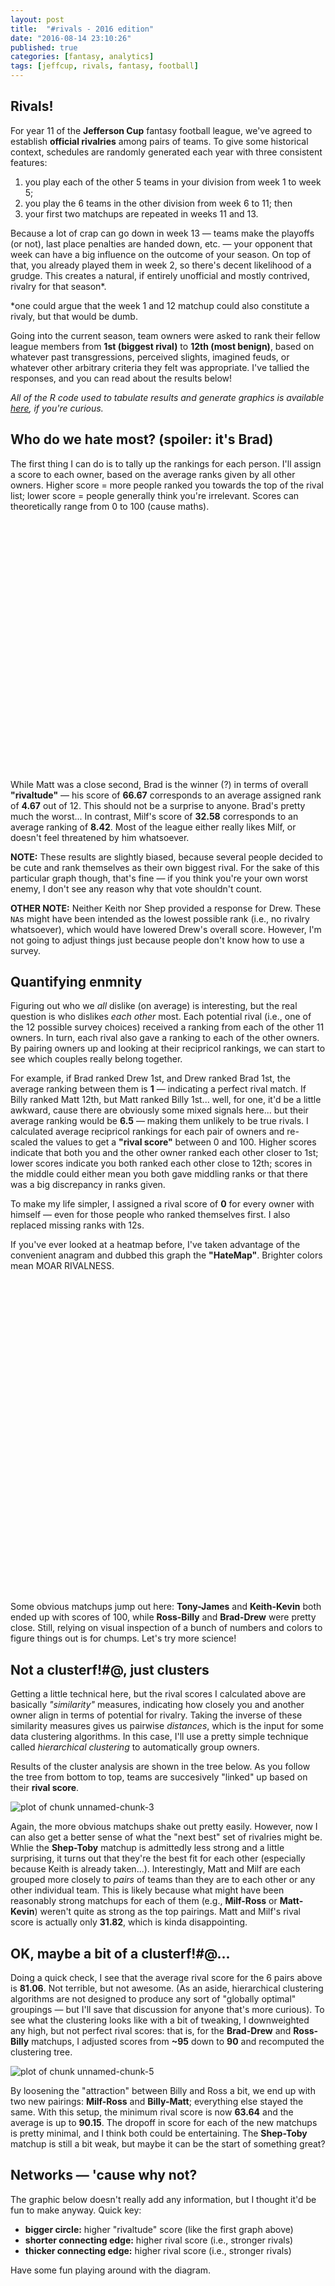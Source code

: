 ```yaml
---
layout: post
title:  "#rivals - 2016 edition"
date: "2016-08-14 23:10:26"
published: true
categories: [fantasy, analytics]
tags: [jeffcup, rivals, fantasy, football]
---
```


## Rivals!

For year 11 of the **Jefferson Cup** fantasy football league, we've agreed to establish **official rivalries** among pairs of teams. To give some historical context, schedules are randomly generated each year with three consistent features: 

1. you play each of the other 5 teams in your division from week 1 to week 5;  
2. you play the 6 teams in the other division from week 6 to 11; then 
3. your first two matchups are repeated in weeks 11 and 13. 

Because a lot of crap can go down in week 13 &mdash; teams make the playoffs (or not), last place penalties are handed down, etc. &mdash; your opponent that week can have a big influence on the outcome of your season. On top of that, you already played them in week 2, so there's decent likelihood of a grudge. This creates a natural, if entirely unofficial and mostly contrived, rivalry for that season\*.

\*one could argue that the week 1 and 12 matchup could also constitute a rivaly, but that would be dumb.

Going into the current season, team owners were asked to rank their fellow league members from **1st (biggest rival)** to **12th (most benign)**, based on whatever past transgressions, perceived slights, imagined feuds, or whatever other arbitrary criteria they felt was appropriate. I've tallied the responses, and you can read about the results below!

*All of the R code used to tabulate results and generate graphics is available [here]("https://github.com/jaeddy/jaeddy.github.io/tree/master/_source/2016-08-14-rivals-2016-edition.Rmd"), if you're curious.* 



## Who do we hate most? (spoiler: it's Brad)

The first thing I can do is to tally up the rankings for each person. I'll assign a score to each owner, based on the average ranks given by all other owners. Higher score = more people ranked you towards the top of the rival list; lower score = people generally think you're irrelevant. Scores can theoretically range from 0 to 100 (cause maths).

<!--html_preserve--><div id="htmlwidget-ef7f8e0887f405ef82f2" style="width:700px;height:400px;" class="plotly html-widget"></div>
<script type="application/json" data-for="htmlwidget-ef7f8e0887f405ef82f2">{"x":{"data":[{"x":[1,2,3,4,5,6,7,8,9,10,11,12],"y":[53.7878787878788,66.6666666666667,46.3636363636364,43.1818181818182,52.8925619834711,59.0909090909091,65.1515151515152,32.5757575757576,55.3030303030303,40.1515151515151,36.3636363636364,56.0606060606061],"text":["rival: Billy<br>rivaltude: 53.79","rival: Brad<br>rivaltude: 66.67","rival: Drew<br>rivaltude: 46.36","rival: James<br>rivaltude: 43.18","rival: Keith<br>rivaltude: 52.89","rival: Kevin<br>rivaltude: 59.09","rival: Matt<br>rivaltude: 65.15","rival: Milf<br>rivaltude: 32.58","rival: Ross<br>rivaltude: 55.3","rival: Shep<br>rivaltude: 40.15","rival: Toby<br>rivaltude: 36.36","rival: Tony<br>rivaltude: 56.06"],"key":null,"type":"bar","marker":{"autocolorscale":false,"color":"rgba(80,166,194,0.8)","line":{"width":1.88976377952756,"color":"transparent"}},"showlegend":false,"xaxis":"x","yaxis":"y","hoverinfo":"text","name":""}],"layout":{"margin":{"b":41.6301725671589,"l":55.8625155666252,"t":25.6779932396371,"r":7.97011207970112},"font":{"color":"rgba(0,0,0,1)","family":"Open Sans","size":15.9402241594022},"xaxis":{"type":"linear","autorange":false,"tickmode":"array","range":[0.4,12.6],"ticktext":["Billy","Brad","Drew","James","Keith","Kevin","Matt","Milf","Ross","Shep","Toby","Tony"],"tickvals":[1,2,3,4,5,6,7,8,9,10,11,12],"ticks":"","tickcolor":null,"ticklen":19.2,"tickwidth":0,"showticklabels":true,"tickfont":{"color":"rgba(0,0,0,1)","family":"","size":12.7521793275218},"tickangle":-0,"showline":false,"linecolor":null,"linewidth":0,"showgrid":true,"domain":[0,1],"gridcolor":"rgba(229,229,229,1)","gridwidth":0.265670402656704,"zeroline":false,"anchor":"y","title":"","titlefont":{"color":"rgba(0,0,0,1)","family":"","size":15.9402241594022},"hoverformat":".2f"},"yaxis":{"type":"linear","autorange":false,"tickmode":"array","range":[-3.33333333333333,70],"ticktext":["0","20","40","60"],"tickvals":[0,20,40,60],"ticks":"","tickcolor":null,"ticklen":19.2,"tickwidth":0,"showticklabels":true,"tickfont":{"color":"rgba(0,0,0,1)","family":"","size":12.7521793275218},"tickangle":-0,"showline":false,"linecolor":null,"linewidth":0,"showgrid":true,"domain":[0,1],"gridcolor":"rgba(229,229,229,1)","gridwidth":0.265670402656704,"zeroline":false,"anchor":"x","title":"Overall Rivaltude","titlefont":{"color":"rgba(0,0,0,1)","family":"","size":15.9402241594022},"hoverformat":".2f"},"shapes":[{"type":"rect","fillcolor":null,"line":{"color":null,"width":0,"linetype":[]},"yref":"paper","xref":"paper","x0":0,"x1":1,"y0":0,"y1":1}],"showlegend":false,"legend":{"bgcolor":null,"bordercolor":null,"borderwidth":0,"font":{"color":"rgba(0,0,0,1)","family":"","size":12.7521793275218},"y":1},"barmode":"stack","hovermode":"closest"},"width":700,"height":400,"source":"A","config":{"modeBarButtonsToRemove":["sendDataToCloud"]},"base_url":"https://plot.ly"},"evals":[],"jsHooks":[]}</script><!--/html_preserve-->

While Matt was a close second, Brad is the winner (?) in terms of overall **"rivaltude"** &mdash; his score of **66.67** corresponds to an average assigned rank of **4.67** out of 12. This should not be a surprise to anyone. Brad's pretty much the worst... In contrast, Milf's score of **32.58** corresponds to an average ranking of **8.42**. Most of the league either really likes Milf, or doesn't feel threatened by him whatsoever.

**NOTE:** These results are slightly biased, because several people decided to be cute and rank themselves as their own biggest rival. For the sake of this particular graph though, that's fine &mdash; if you think you're your own worst enemy, I don't see any reason why that vote shouldn't count.

**OTHER NOTE:** Neither Keith nor Shep provided a response for Drew. These `NA`s might have been intended as the lowest possible rank (i.e., no rivalry whatsoever), which would have lowered Drew's overall score. However, I'm not going to adjust things just because people don't know how to use a survey.

## Quantifying enmnity

Figuring out who we *all* dislike (on average) is interesting, but the real question is who dislikes *each other* most. Each potential rival (i.e., one of the 12 possible survey choices) received a ranking from each of the other 11 owners. In turn, each rival also gave a ranking to each of the other owners. By pairing owners up and looking at their recipricol rankings, we can start to see which couples really belong together.

For example, if Brad ranked Drew 1st, and Drew ranked Brad 1st, the average ranking between them is **1** &mdash; indicating a perfect rival match. If Billy ranked Matt 12th, but Matt ranked Billy 1st... well, for one, it'd be a little awkward, cause there are obviously some mixed signals here... but their average ranking would be **6.5** &mdash; making them unlikely to be true rivals. I calculated  average recipricol rankings for each pair of owners and re-scaled the values to get a **"rival score"** between 0 and 100. Higher scores indicate that both you and the other owner ranked each other closer to 1st; lower scores indicate you both ranked each other close to 12th; scores in the middle could either mean you both gave middling ranks or that there was a big discrepancy in ranks given.

To make my life simpler, I assigned a rival score of **0** for every owner with himself &mdash; even for those people who ranked themselves first. I also replaced missing ranks with 12s.

If you've ever looked at a heatmap before, I've taken advantage of the convenient anagram and dubbed this graph the **"HateMap"**. Brighter colors mean MOAR RIVALNESS.

<!--html_preserve--><div id="htmlwidget-5e62d5fc48aef829adbd" style="width:750px;height:500px;" class="plotly html-widget"></div>
<script type="application/json" data-for="htmlwidget-5e62d5fc48aef829adbd">{"x":{"data":[{"x":[1,2,3,4,5,6,7,8,9,10,11,12],"y":[1,2,3,4,5,6,7,8,9,10,11,12],"z":[[0,null,null,null,null,null,null,null,null,null,null,null],[0.454545454545455,0,null,null,null,null,null,null,null,null,null,null],[0.5,0.954545454545455,0,null,null,null,null,null,null,null,null,null],[0.227272727272727,0.772727272727273,0.454545454545455,0,null,null,null,null,null,null,null,null],[0.5,0.636363636363636,0.0454545454545455,0.409090909090909,0,null,null,null,null,null,null,null],[0.409090909090909,0.545454545454545,0.5,0.636363636363636,1,0,null,null,null,null,null,null],[0.909090909090909,0.636363636363636,0.363636363636364,0.318181818181818,0.454545454545455,0.863636363636364,0,null,null,null,null,null],[0.681818181818182,0.5,0.0454545454545455,0.227272727272727,0.636363636363636,0.681818181818182,0.318181818181818,0,null,null,null,null],[0.954545454545455,0.590909090909091,0.181818181818182,0.181818181818182,0.5,0.409090909090909,0.636363636363636,0.909090909090909,0,null,null,null],[0.454545454545455,0.5,0.0909090909090909,0.636363636363636,0.818181818181818,0.454545454545455,0.136363636363636,0.272727272727273,0,0,null,null],[0.363636363636364,0.545454545454545,0.727272727272727,0.727272727272727,0.454545454545455,0.363636363636364,0.454545454545455,0.272727272727273,0.363636363636364,0.636363636363636,0,null],[0.681818181818182,0.863636363636364,0.454545454545455,1,0.409090909090909,0.681818181818182,0.818181818181818,0.409090909090909,0.590909090909091,0.181818181818182,0.272727272727273,0]],"text":[["rival: Billy<br>responder: Billy<br>rival_score: 0",null,null,null,null,null,null,null,null,null,null,null],["rival: Billy<br>responder: Brad<br>rival_score: 45.45","rival: Brad<br>responder: Brad<br>rival_score: 0",null,null,null,null,null,null,null,null,null,null],["rival: Billy<br>responder: Drew<br>rival_score: 50","rival: Brad<br>responder: Drew<br>rival_score: 95.45","rival: Drew<br>responder: Drew<br>rival_score: 0",null,null,null,null,null,null,null,null,null],["rival: Billy<br>responder: James<br>rival_score: 22.73","rival: Brad<br>responder: James<br>rival_score: 77.27","rival: Drew<br>responder: James<br>rival_score: 45.45","rival: James<br>responder: James<br>rival_score: 0",null,null,null,null,null,null,null,null],["rival: Billy<br>responder: Keith<br>rival_score: 50","rival: Brad<br>responder: Keith<br>rival_score: 63.64","rival: Drew<br>responder: Keith<br>rival_score: 4.55","rival: James<br>responder: Keith<br>rival_score: 40.91","rival: Keith<br>responder: Keith<br>rival_score: 0",null,null,null,null,null,null,null],["rival: Billy<br>responder: Kevin<br>rival_score: 40.91","rival: Brad<br>responder: Kevin<br>rival_score: 54.55","rival: Drew<br>responder: Kevin<br>rival_score: 50","rival: James<br>responder: Kevin<br>rival_score: 63.64","rival: Keith<br>responder: Kevin<br>rival_score: 100","rival: Kevin<br>responder: Kevin<br>rival_score: 0",null,null,null,null,null,null],["rival: Billy<br>responder: Matt<br>rival_score: 90.91","rival: Brad<br>responder: Matt<br>rival_score: 63.64","rival: Drew<br>responder: Matt<br>rival_score: 36.36","rival: James<br>responder: Matt<br>rival_score: 31.82","rival: Keith<br>responder: Matt<br>rival_score: 45.45","rival: Kevin<br>responder: Matt<br>rival_score: 86.36","rival: Matt<br>responder: Matt<br>rival_score: 0",null,null,null,null,null],["rival: Billy<br>responder: Milf<br>rival_score: 68.18","rival: Brad<br>responder: Milf<br>rival_score: 50","rival: Drew<br>responder: Milf<br>rival_score: 4.55","rival: James<br>responder: Milf<br>rival_score: 22.73","rival: Keith<br>responder: Milf<br>rival_score: 63.64","rival: Kevin<br>responder: Milf<br>rival_score: 68.18","rival: Matt<br>responder: Milf<br>rival_score: 31.82","rival: Milf<br>responder: Milf<br>rival_score: 0",null,null,null,null],["rival: Billy<br>responder: Ross<br>rival_score: 95.45","rival: Brad<br>responder: Ross<br>rival_score: 59.09","rival: Drew<br>responder: Ross<br>rival_score: 18.18","rival: James<br>responder: Ross<br>rival_score: 18.18","rival: Keith<br>responder: Ross<br>rival_score: 50","rival: Kevin<br>responder: Ross<br>rival_score: 40.91","rival: Matt<br>responder: Ross<br>rival_score: 63.64","rival: Milf<br>responder: Ross<br>rival_score: 90.91","rival: Ross<br>responder: Ross<br>rival_score: 0",null,null,null],["rival: Billy<br>responder: Shep<br>rival_score: 45.45","rival: Brad<br>responder: Shep<br>rival_score: 50","rival: Drew<br>responder: Shep<br>rival_score: 9.09","rival: James<br>responder: Shep<br>rival_score: 63.64","rival: Keith<br>responder: Shep<br>rival_score: 81.82","rival: Kevin<br>responder: Shep<br>rival_score: 45.45","rival: Matt<br>responder: Shep<br>rival_score: 13.64","rival: Milf<br>responder: Shep<br>rival_score: 27.27","rival: Ross<br>responder: Shep<br>rival_score: 0","rival: Shep<br>responder: Shep<br>rival_score: 0",null,null],["rival: Billy<br>responder: Toby<br>rival_score: 36.36","rival: Brad<br>responder: Toby<br>rival_score: 54.55","rival: Drew<br>responder: Toby<br>rival_score: 72.73","rival: James<br>responder: Toby<br>rival_score: 72.73","rival: Keith<br>responder: Toby<br>rival_score: 45.45","rival: Kevin<br>responder: Toby<br>rival_score: 36.36","rival: Matt<br>responder: Toby<br>rival_score: 45.45","rival: Milf<br>responder: Toby<br>rival_score: 27.27","rival: Ross<br>responder: Toby<br>rival_score: 36.36","rival: Shep<br>responder: Toby<br>rival_score: 63.64","rival: Toby<br>responder: Toby<br>rival_score: 0",null],["rival: Billy<br>responder: Tony<br>rival_score: 68.18","rival: Brad<br>responder: Tony<br>rival_score: 86.36","rival: Drew<br>responder: Tony<br>rival_score: 45.45","rival: James<br>responder: Tony<br>rival_score: 100","rival: Keith<br>responder: Tony<br>rival_score: 40.91","rival: Kevin<br>responder: Tony<br>rival_score: 68.18","rival: Matt<br>responder: Tony<br>rival_score: 81.82","rival: Milf<br>responder: Tony<br>rival_score: 40.91","rival: Ross<br>responder: Tony<br>rival_score: 59.09","rival: Shep<br>responder: Tony<br>rival_score: 18.18","rival: Toby<br>responder: Tony<br>rival_score: 27.27","rival: Tony<br>responder: Tony<br>rival_score: 0"]],"colorscale":[[0,"#440154"],[0.0454545454545455,"#471265"],[0.0909090909090909,"#482173"],[0.136363636363636,"#46307E"],[0.181818181818182,"#433E85"],[0.227272727272727,"#3E4C8A"],[0.272727272727273,"#38598C"],[0.318181818181818,"#32648E"],[0.363636363636364,"#2D708E"],[0.409090909090909,"#297A8E"],[0.454545454545455,"#25858E"],[0.5,"#21908D"],[0.545454545454545,"#1E9B8A"],[0.590909090909091,"#21A685"],[0.636363636363636,"#2BB07F"],[0.681818181818182,"#3BBB75"],[0.727272727272727,"#51C46A"],[0.772727272727273,"#69CD5B"],[0.818181818181818,"#85D54A"],[0.863636363636364,"#A3DA37"],[0.909090909090909,"#C2DF23"],[0.954545454545455,"#E0E318"],[1,"#FDE725"]],"type":"heatmap","showscale":false,"autocolorscale":false,"showlegend":false,"xaxis":"x","yaxis":"y","hoverinfo":"text","name":""},{"x":[0.4,12.6],"y":[0.4,12.6],"name":"99_f37282282d196080eb6e253c8508eb2a","type":"scatter","mode":"markers","opacity":0,"hoverinfo":"none","showlegend":false,"marker":{"color":[0,1],"colorscale":[[0,"#440154"],[0.05,"#481466"],[0.1,"#482575"],[0.15,"#463480"],[0.2,"#414487"],[0.25,"#3B528B"],[0.3,"#35608D"],[0.35,"#2F6C8E"],[0.4,"#2A788E"],[0.45,"#25848E"],[0.5,"#21908D"],[0.55,"#1E9C89"],[0.6,"#22A884"],[0.65,"#2FB47C"],[0.7,"#43BE71"],[0.75,"#5DC863"],[0.8,"#7AD151"],[0.85,"#9AD93D"],[0.9,"#BCDF27"],[0.95,"#DEE318"],[1,"#FDE725"]],"colorbar":{"bgcolor":null,"bordercolor":null,"borderwidth":0,"thickness":23.04,"title":"Rival Score","titlefont":{"color":"rgba(0,0,0,1)","family":"","size":15.9402241594022},"tickmode":"array","ticktext":["0","25","50","75","100"],"tickvals":[0,0.25,0.5,0.75,1],"tickfont":{"color":"rgba(0,0,0,1)","family":"","size":12.7521793275218},"ticklen":2,"len":0.5}}}],"layout":{"margin":{"b":41.6301725671589,"l":59.0505603985056,"t":44.8062622309198,"r":7.97011207970112},"font":{"color":"rgba(0,0,0,1)","family":"Open Sans","size":15.9402241594022},"title":"The HateMap","titlefont":{"color":"rgba(0,0,0,1)","family":"","size":19.1282689912827},"xaxis":{"type":"linear","autorange":false,"tickmode":"array","range":[0.4,12.6],"ticktext":["Billy","Brad","Drew","James","Keith","Kevin","Matt","Milf","Ross","Shep","Toby","Tony"],"tickvals":[1,2,3,4,5,6,7,8,9,10,11,12],"ticks":"","tickcolor":null,"ticklen":19.2,"tickwidth":0,"showticklabels":true,"tickfont":{"color":"rgba(0,0,0,1)","family":"","size":12.7521793275218},"tickangle":-0,"showline":false,"linecolor":null,"linewidth":0,"showgrid":true,"domain":[0,1],"gridcolor":"rgba(229,229,229,1)","gridwidth":0.265670402656704,"zeroline":false,"anchor":"y","title":"","titlefont":{"color":"rgba(0,0,0,1)","family":"","size":15.9402241594022},"hoverformat":".2f"},"yaxis":{"type":"linear","autorange":false,"tickmode":"array","range":[0.4,12.6],"ticktext":["Billy","Brad","Drew","James","Keith","Kevin","Matt","Milf","Ross","Shep","Toby","Tony"],"tickvals":[1,2,3,4,5,6,7,8,9,10,11,12],"ticks":"","tickcolor":null,"ticklen":19.2,"tickwidth":0,"showticklabels":true,"tickfont":{"color":"rgba(0,0,0,1)","family":"","size":12.7521793275218},"tickangle":-0,"showline":false,"linecolor":null,"linewidth":0,"showgrid":true,"domain":[0,1],"gridcolor":"rgba(229,229,229,1)","gridwidth":0.265670402656704,"zeroline":false,"anchor":"x","title":"","titlefont":{"color":"rgba(0,0,0,1)","family":"","size":15.9402241594022},"hoverformat":".2f"},"shapes":[{"type":"rect","fillcolor":null,"line":{"color":null,"width":0,"linetype":[]},"yref":"paper","xref":"paper","x0":0,"x1":1,"y0":0,"y1":1}],"showlegend":false,"legend":{"bgcolor":null,"bordercolor":null,"borderwidth":0,"font":{"color":"rgba(0,0,0,1)","family":"","size":12.7521793275218},"y":1},"hovermode":"closest"},"width":750,"height":500,"source":"A","config":{"modeBarButtonsToRemove":["sendDataToCloud"]},"base_url":"https://plot.ly"},"evals":[],"jsHooks":[]}</script><!--/html_preserve-->

Some obvious matchups jump out here: **Tony-James** and **Keith-Kevin** both ended up with scores of 100, while **Ross-Billy** and **Brad-Drew** were pretty close. Still, relying on visual inspection of a bunch of numbers and colors to figure things out is for chumps. Let's try more science!

## Not a clusterf!#@, just clusters

Getting a little technical here, but the rival scores I calculated above are basically *"similarity"* measures, indicating how closely you and another owner align in terms of potential for rivalry. Taking the inverse of these similarity measures gives us pairwise *distances*, which is the input for some data clustering algorithms. In this case, I'll use a pretty simple technique called *hierarchical clustering* to automatically group owners.

Results of the cluster analysis are shown in the tree below. As you follow the tree from bottom to top, teams are succesively "linked" up based on their **rival score**. 

<img src="http://jaeddy.github.iofigure/source/2016-08-14-rivals-2016-edition/unnamed-chunk-3-1.png" title="plot of chunk unnamed-chunk-3" alt="plot of chunk unnamed-chunk-3" style="display: block; margin: auto;" />

Again, the more obvious matchups shake out pretty easily. However, now I can also get a better sense of what the "next best" set of rivalries might be. Whlie the **Shep-Toby** matchup is admittedly less strong and a little surprising, it turns out that they're the best fit for each other (especially because Keith is already taken...). Interestingly,  Matt and Milf are each grouped more closely to *pairs* of teams than they are to each other or any other individual team. This is likely because what might have been reasonably strong matchups for each of them (e.g., **Milf-Ross** or **Matt-Kevin**) weren't quite as strong as the top pairings. Matt and Milf's rival score is actually only **31.82**, which is kinda disappointing.



## OK, maybe a bit of a clusterf!#@...

Doing a quick check, I see that the average rival score for the 6 pairs above is **81.06**. Not terrible, but not awesome. (As an aside, hierarchical clustering algorithms are not designed to produce any sort of "globally optimal" groupings &mdash; but I'll save that discussion for anyone that's more curious). To see what the clustering looks like with a bit of tweaking, I downweighted any high, but not perfect rival scores: that is, for the **Brad-Drew** and **Ross-Billy** matchups, I adjusted scores from **~95** down to **90** and recomputed the clustering tree.

<img src="http://jaeddy.github.iofigure/source/2016-08-14-rivals-2016-edition/unnamed-chunk-5-1.png" title="plot of chunk unnamed-chunk-5" alt="plot of chunk unnamed-chunk-5" style="display: block; margin: auto;" />

By loosening the "attraction" between Billy and Ross a bit, we end up with two new pairings: **Milf-Ross** and **Billy-Matt**; everything else stayed the same. With this setup, the minimum rival score is now **63.64** and the average is up to **90.15**. The dropoff in score for each of the new matchups is pretty minimal, and I think both could be entertaining. The **Shep-Toby** matchup is still a bit weak, but maybe it can be the start of something great?

## Networks &mdash; 'cause why not?

The graphic below doesn't really add any information, but I thought it'd be fun to make anyway. Quick key:

+ **bigger circle:** higher "rivaltude" score (like the first graph above)
+ **shorter connecting edge:** higher rival score (i.e., stronger rivals)
+ **thicker connecting edge:** higher rival score (i.e., stronger rivals)

Have some fun playing around with the diagram.

<!--html_preserve--><div id="htmlwidget-41cec485a6987eef33ff" style="width:700px;height:700px;" class="forceNetwork html-widget"></div>
<script type="application/json" data-for="htmlwidget-41cec485a6987eef33ff">{"x":{"links":{"source":[0,0,1,0,1,2,0,1,2,3,0,1,2,3,4,0,1,2,3,4,5,0,1,2,3,4,5,6,0,1,2,3,4,5,6,7,0,1,2,3,4,5,6,7,0,1,2,3,4,5,6,7,8,9,0,1,2,3,4,5,6,7,8,9,10],"target":[1,2,2,3,3,3,4,4,4,4,5,5,5,5,5,6,6,6,6,6,6,7,7,7,7,7,7,7,8,8,8,8,8,8,8,8,9,9,9,9,9,9,9,9,10,10,10,10,10,10,10,10,10,10,11,11,11,11,11,11,11,11,11,11,11],"value":[45.4545454545455,50,95.4545454545455,22.7272727272727,77.2727272727273,45.4545454545455,50,63.6363636363636,4.54545454545455,40.9090909090909,40.9090909090909,54.5454545454545,50,63.6363636363636,100,90.9090909090909,63.6363636363636,36.3636363636364,31.8181818181818,45.4545454545455,86.3636363636364,68.1818181818182,50,4.54545454545455,22.7272727272727,63.6363636363636,68.1818181818182,31.8181818181818,95.4545454545455,59.0909090909091,18.1818181818182,18.1818181818182,50,40.9090909090909,63.6363636363636,90.9090909090909,45.4545454545455,50,9.09090909090909,63.6363636363636,81.8181818181818,45.4545454545455,13.6363636363636,27.2727272727273,36.3636363636364,54.5454545454545,72.7272727272727,72.7272727272727,45.4545454545455,36.3636363636364,45.4545454545455,27.2727272727273,36.3636363636364,63.6363636363636,68.1818181818182,86.3636363636364,45.4545454545455,100,40.9090909090909,68.1818181818182,81.8181818181818,40.9090909090909,59.0909090909091,18.1818181818182,27.2727272727273],"colour":["#50A6C2","#50A6C2","#50A6C2","#50A6C2","#50A6C2","#50A6C2","#50A6C2","#50A6C2","#50A6C2","#50A6C2","#50A6C2","#50A6C2","#50A6C2","#50A6C2","#50A6C2","#50A6C2","#50A6C2","#50A6C2","#50A6C2","#50A6C2","#50A6C2","#50A6C2","#50A6C2","#50A6C2","#50A6C2","#50A6C2","#50A6C2","#50A6C2","#50A6C2","#50A6C2","#50A6C2","#50A6C2","#50A6C2","#50A6C2","#50A6C2","#50A6C2","#50A6C2","#50A6C2","#50A6C2","#50A6C2","#50A6C2","#50A6C2","#50A6C2","#50A6C2","#50A6C2","#50A6C2","#50A6C2","#50A6C2","#50A6C2","#50A6C2","#50A6C2","#50A6C2","#50A6C2","#50A6C2","#50A6C2","#50A6C2","#50A6C2","#50A6C2","#50A6C2","#50A6C2","#50A6C2","#50A6C2","#50A6C2","#50A6C2","#50A6C2"]},"nodes":{"name":["Billy","Brad","Drew","James","Keith","Kevin","Matt","Milf","Ross","Shep","Toby","Tony"],"group":[22.2121212121212,35.0909090909091,14.7878787878788,11.6060606060606,21.3168044077135,27.5151515151515,33.5757575757576,1,23.7272727272727,8.57575757575757,4.78787878787879,24.4848484848485],"nodesize":[22.2121212121212,35.0909090909091,14.7878787878788,11.6060606060606,21.3168044077135,27.5151515151515,33.5757575757576,1,23.7272727272727,8.57575757575757,4.78787878787879,24.4848484848485]},"options":{"NodeID":"rival","Group":"score","colourScale":"d3.scale.category20()","fontSize":12,"fontFamily":"Open Sans","clickTextSize":30,"linkDistance":"function(d){return (101 - d.value) * 7}","linkWidth":"function(d){return Math.pow((d.value / 20), 2)}","charge":0,"opacity":0.6,"zoom":false,"legend":false,"nodesize":true,"radiusCalculation":"d.nodesize + 10","bounded":true,"opacityNoHover":1,"clickAction":null}},"evals":["options.linkDistance"],"jsHooks":[]}</script><!--/html_preserve-->

## Conclusions

Your 2016 rivalries, based on the data (and some minor adjustments) are as follows:

+ **Kevin-Keith**
+ **James-Tony**
+ **Brad-Drew**
+ **Billy-Matt**
+ **Milf-Ross**
+ **Shep-Toby**

Now I just need to figure out how to build a schedule around all of this. That might be an interesting topic for a follow-up post...

Also, this was a massive time sink that didn't help me prepare for the actual draft or season whatsoever. Crap.

